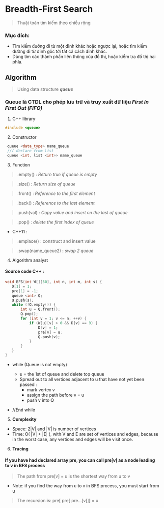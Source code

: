 # **Breadth-First Search**
> Thuật toán tìm kiếm theo chiều rộng
### Mục đích: 
* Tìm kiếm đường đi từ một đỉnh khác hoặc ngược lại, hoặc tìm kiếm đường đi từ đỉnh gốc tới tất cả cách đỉnh khác. 
* Dùng tìm các thành phần liên thông của đồ thị, hoặc kiểm tra đồ thị hai phía.
## Algorithm
> Using data structure ***queue*** 
### Queue là CTDL cho phép lưu trữ và truy xuất dữ liệu ***First In First Out (FIFO)***
1. C++ library 
``` C++ 
#include <queue> 
```
2. Constructor
``` C++
 queue <data_type> name_queue
 /// declare from list
 queue <int, list <int>> name_queue
 ```
 3. Function
 
 > .empty() : *Return true if queue is empty*

 > .size() : *Return size of queue*

 > .front() : *Reference to the first element*

 > .back() : *Reference to the last element*

 > .push(val) : *Copy value and insert on the last of queue*

 > .pop() : *delete the first index of queue*
* C++11 :
 > .emplace() : construct and insert value

 > .swap(name_queue2) : *swap 2 queue*

 4. Algorithm analyst
 #### Source code C++ :
 ``` C++ 
 void BFS(int W[][50], int n, int m, int s) {
    D[1] = 1;
    pre[1] = -1;
    queue <int> Q;
    Q.push(s);
    while (!Q.empty()) {
        int u = Q.front();
        Q.pop();
        for (int v = 1; v <= n; ++v) {
            if (W[u][v] > 0 && D[v] == 0) {
                D[v] = 1;
                pre[v] = u;
                Q.push(v);
            }
        }
    }
}
``` 
- while (Queue is not empty) 
    - u = the 1st of queue and delete top queue
    - Spread out to all vertices adjacent to u that have not yet been passed :
        - mark vertex v 
        - assign the path before v = u
        - push v into Q 
    
- //End while

5. **Complexity**
* Space: 2|V| and |V| is number of vertices
* Time: O( |V| + |E| ), with V and E are set of vertices and edges, because in the worst case, any vertices and edges will be visit once.  
6. **Tracing**
#### If you have had declared array pre, you can call pre[$v$] as a node leading to v in BFS process 
> The path from pre[v] = u is the shortest way from u to v

* Note: if you find the way from u to v in BFS process, you must start from u
> The recursion is: pre[ pre[ pre...[v]]] = u


